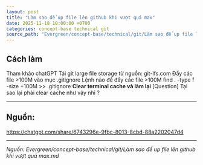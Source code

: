 ```yaml
---
layout: post
title: "Làm sao để up file lên github khi vượt quá max"
date: 2025-11-18 10:00:00 +0700
categories: concept-base technical git
source_path: "Evergreen/concept-base/technical/git/Làm sao để up file lên github khi vượt quá max.md"
---
```

## Cách làm

Tham khảo chatGPT
Tải git large file storage từ nguồn: git-lfs.com
Đẩy các file >100M vào mục .gitignore
Lệnh nào để đẩy các file >100M
	find . -type f -size +100M >> .gitignore
**Clear terminal cache và làm lại** [Question] Tại sao lại phải clear cache như vậy nhỉ ?

---
## Nguồn:

https://chatgpt.com/share/6743296e-9fbc-8013-8cbd-88a2202047d4

---
*Nguồn: Evergreen/concept-base/technical/git/Làm sao để up file lên github khi vượt quá max.md*